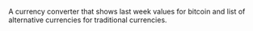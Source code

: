 A currency converter that shows last week values for bitcoin and list of alternative currencies for traditional currencies.
